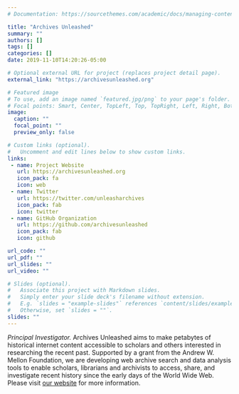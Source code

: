 ```yaml
---
# Documentation: https://sourcethemes.com/academic/docs/managing-content/

title: "Archives Unleashed"
summary: ""
authors: []
tags: []
categories: []
date: 2019-11-10T14:20:26-05:00

# Optional external URL for project (replaces project detail page).
external_link: "https://archivesunleashed.org"

# Featured image
# To use, add an image named `featured.jpg/png` to your page's folder.
# Focal points: Smart, Center, TopLeft, Top, TopRight, Left, Right, BottomLeft, Bottom, BottomRight.
image:
  caption: ""
  focal_point: ""
  preview_only: false

# Custom links (optional).
#   Uncomment and edit lines below to show custom links.
links:
 - name: Project Website
   url: https://archivesunleashed.org
   icon_pack: fa
   icon: web
 - name: Twitter
   url: https://twitter.com/unleasharchives
   icon_pack: fab
   icon: twitter
 - name: GitHub Organization
   url: https://github.com/archivesunleashed
   icon_pack: fab
   icon: github

url_code: ""
url_pdf: ""
url_slides: ""
url_video: ""

# Slides (optional).
#   Associate this project with Markdown slides.
#   Simply enter your slide deck's filename without extension.
#   E.g. `slides = "example-slides"` references `content/slides/example-slides.md`.
#   Otherwise, set `slides = ""`.
slides: ""
---
```


*Principal Investigator.* Archives Unleashed aims to make petabytes of historical internet content accessible to scholars and others interested in researching the recent past. Supported by a grant from the Andrew W. Mellon Foundation, we are developing web archive search and data analysis tools to enable scholars, librarians and archivists to access, share, and investigate recent history since the early days of the World Wide Web. Please visit [our website](https://archivesunleashed.org) for more information.